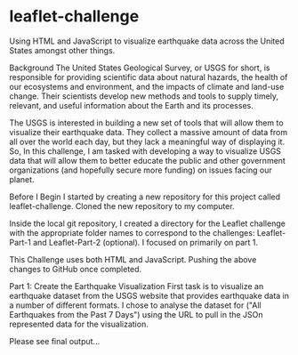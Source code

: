 # leaflet-challenge
Using HTML and JavaScript to visualize earthquake data across the United States amongst other things.

Background
The United States Geological Survey, or USGS for short, is responsible for providing scientific data about natural hazards, the health of our ecosystems and environment, and the impacts of climate and land-use change. Their scientists develop new methods and tools to supply timely, relevant, and useful information about the Earth and its processes.

The USGS is interested in building a new set of tools that will allow them to visualize their earthquake data. They collect a massive amount of data from all over the world each day, but they lack a meaningful way of displaying it. So, In this challenge, I am tasked with developing a way to visualize USGS data that will allow them to better educate the public and other government organizations (and hopefully secure more funding) on issues facing our planet.

Before I Begin
I started by creating a new repository for this project called leaflet-challenge. Cloned the new repository to my computer.

Inside the local git repository, I created a directory for the Leaflet challenge with the appropriate folder names to correspond to the challenges: Leaflet-Part-1 and Leaflet-Part-2 (optional). I focused on primarily on part 1.

This Challenge uses both HTML and JavaScript. Pushing the above changes to GitHub once completed.

Part 1: Create the Earthquake Visualization
First task is to visualize an earthquake dataset from the USGS website that provides earthquake data in a number of different formats.
I chose to analyse the dataset for ("All Earthquakes from the Past 7 Days") using the URL to pull in the JSOn represented data for the visualization.

Please see final output...